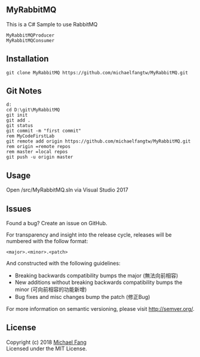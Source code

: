 MyRabbitMQ
-----
This is a C# Sample to use RabbitMQ<br>

```
MyRabbitMQProducer
MyRabbitMQConsumer
```
Installation
------------
```
git clone MyRabbitMQ https://github.com/michaelfangtw/MyRabbitMQ.git
```

Git Notes
------------
```
d:
cd D:\git\MyRabbitMQ
git init
git add .
git status
git commit -m "first commit"
rem MyCodeFirstLab
git remote add origin https://github.com/michaelfangtw/MyRabbitMQ.git
rem origin =remote repos
rem master =local repos
git push -u origin master
```

Usage
------------
Open /src/MyRabbitMQ.sln via Visual Studio 2017

Issues
-------
Found a bug? Create an issue on GitHub.


For transparency and insight into the release cycle, releases will be numbered with the follow format:

`<major>.<minor>.<patch>`

And constructed with the following guidelines:

* Breaking backwards compatibility bumps the major (無法向前相容)
* New additions without breaking backwards compatibility bumps the minor (可向前相容的功能新增)
* Bug fixes and misc changes bump the patch (修正Bug)

For more information on semantic versioning, please visit http://semver.org/.

License
-------

Copyright (c) 2018 [Michael Fang](http://funtech.tw)  
Licensed under the MIT License.











